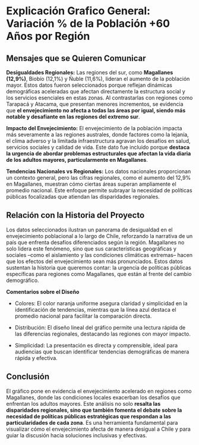 # **Explicación Grafico General: Variación % de la Población +60 Años por Región**
## Mensajes que se Quieren Comunicar

**Desigualdades Regionales:** Las regiones del sur, como **Magallanes (12,9%)**, Biobío (12,1%) y Ñuble (11,6%), lideran el aumento de la población mayor. Estos datos fueron seleccionados porque reflejan dinámicas demográficas aceleradas que afectan directamente la estructura social y los servicios esenciales en estas zonas. Al contrastarlas con regiones como Tarapacá y Atacama, que presentan menores incrementos, se evidencia que **el envejecimiento no afecta a todas las áreas por igual, siendo más notable y desafiante en las regiones del extremo sur**.

**Impacto del Envejecimiento:** El envejecimiento de la población impacta más severamente a las regiones australes, donde factores como la lejanía, el clima adverso y la limitada infraestructura agravan los desafíos en salud, servicios sociales y calidad de vida. Este dato fue incluido porque **destaca la urgencia de abordar problemas estructurales que afectan la vida diaria de los adultos mayores, particularmente en Magallanes**.

**Tendencias Nacionales vs Regionales:** Los datos nacionales proporcionan un contexto general, pero las cifras regionales, como el aumento del 12,9% en Magallanes, muestran cómo ciertas áreas superan ampliamente el promedio nacional. Este enfoque permite subrayar la necesidad de políticas públicas focalizadas que atiendan las disparidades regionales.

## Relación con la Historia del Proyecto

Los datos seleccionados ilustran un panorama de desigualdad en el envejecimiento poblacional a lo largo de Chile, reforzando la narrativa de un país que enfrenta desafíos diferenciados según la región. Magallanes no solo lidera este fenómeno, sino que sus características geográficas y sociales –como el aislamiento y las condiciones climáticas extremas– hacen que los efectos del envejecimiento sean más pronunciados. Estos datos sustentan la historia que queremos contar: la urgencia de políticas públicas específicas para regiones como Magallanes, que están al frente del cambio demográfico.

**Comentarios sobre el Diseño**

- Colores:
El color naranja uniforme asegura claridad y simplicidad en la identificación de tendencias, mientras que la línea azul destaca el promedio nacional para facilitar la comparación directa.

 - Distribución:
El diseño lineal del gráfico permite una lectura rápida de las diferencias regionales, destacando las regiones con mayor impacto.

- Simplicidad:
La presentación es directa y comprensible, ideal para audiencias que buscan identificar tendencias demográficas de manera rápida y efectiva.

## Conclusión

El gráfico pone en evidencia el envejecimiento acelerado en regiones como Magallanes, donde las condiciones locales exacerban los desafíos que enfrentan los adultos mayores. Este análisis no solo **resalta las disparidades regionales, sino que también fomenta el debate sobre la necesidad de políticas públicas estratégicas que respondan a las particularidades de cada zona**. Es una herramienta fundamental para visualizar cómo el envejecimiento afecta de manera desigual a Chile y para guiar la discusión hacia soluciones inclusivas y efectivas.
